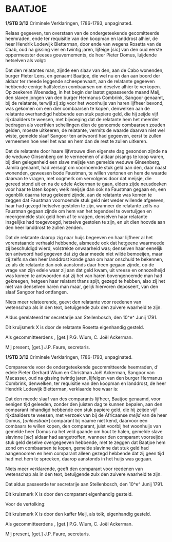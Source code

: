 # BAATJOE

**1/STB 3/12** Criminele Verklaringen, 1786-1793, unpaginated.

Relaas gegeeven, ten overstaan van de ondergeteekende gecomitteerde heemraden, ende ter requisitie van den koopman en landdrost alhier, de heer Hendrik Lodewijk Bletterman, door ende van wegens Rosetta van de Caab, oud na gissing vier en twintig jaren, lijfeige \[*sic*\] van den oud eerste oppermeester deeses gouvernements, de heer Pieter Domus, luijdende hetselven als volgt:

Dat den relatantes man, zijnde een slaav van den, aan de Cabo wonenden, burger Pieter Lens, en genaamt Baatjoe, die wel nu en dan aan boord der aldaar ter rheede leggende scheepenvaart, aan de relatante gegeeven hebbende eenige halfsleeten combaarsen om deselve alhier te verkopen. Op zeekeren Woensdag, in het begin der laatst gepasseerde maand Maij, den slaven jongen van den burger Hermanus Combrink, Sangoor genaamt, bij de relatante, terwijl zij zig voor het woonhuijs van haren lijfheer bevond, was gekomen om een dier combaarsen te kopen, denwelken aan de relatante overhandigd hebbende een stuk papiere geld, die hij zeijde vijf rijxdaalders te weesen, met bijvoeging dat de relatante hem het meerder bedragen als veerthien schellingen dien de genoemde combaarsen zouden gelden, moeste uitkeeren, de relatante, vermits de waarde daarvan niet wel wiste, gemelde slaaf Sangoor ten antwoord had gegeeven, eerst te zullen verneemen hoe veel het was en hem dan de rest te zullen uitkeren.

Dat de relatante door haare lijfvrouwe dien eigenste dag gesonden zijnde na de weduwe Ginsenberg om te verneemen of aldaar pisangs te koop waren, bij dien gelegenheid een slave meijsje van gemelde weduwe Ginsenberg, Jamila genaamt, had versogt om voornoemde stuk geld aan den, daar naast wonenden, geweesen bode Faustman, te willen vertonen en hem de waarde daarvan te vragen, met oogmerk om vervolgens door dat meijsje, die gereed stond uit en na de edele Ackerman te gaan, elders zijde neusdoeken voor haar te laten kopen; welk meijsje dan ook na Faustman gegaan en, een ogenblik daarna terug gekeerd zijnde, aan de relatante was komen te zeggen dat Faustman voornoemde stuk geld niet weder willende afgeeven, haar had gezegd hetselve gestolen te zijn, wanneer de relatante zelfs na Faustman gegaan zijnde om hem van het tegendeel te overtuijgen en meergemelde stuk geld hem af te vragen, denselven haar relatante insgelijks had toegevoegd, hetselve gestolen te zijn, en uit dien hoovde aan den heer landdrost te zullen zenden.

Dat de relatante daarop zig naar huijs begeeven en haar lijfheer al het vorenstaande verhaald hebbende, alsmeede ook dat hetgeene waarmeede zij beschuldigd wierd, volstrekte onwaarheid was; denselven haar eenelijk ten antwoord had gegeven dat zig daar meede niet wilde bemoeijen, maar zij zelfs na den heer landdrost konde gaan om haar onschuld te bekennen, zo als de relatante dan ook aanstonds daar heen gegaan zijnde, op de vrage van zijn edele waar zij aan dat geld kwam, uit vreese en onnozelheijd was komen te antwoorden dat zij het van haren bovengenoemde man had gekreegen, hetgeen haar relatant thans spijt, gezegd te hebben, also zij het niet van denselven haren man maar, gelijk hiervoren deposeert, van den slaaf Sangoor had ontfangen.

Niets meer relateerende, geevt den relatante voor reedenen van wetenschap als in den text, betuijgende zulx den zuivere waarheid te zijn.

Aldus gerelateerd ter secretarije aan Stellenbosch, den 10^e^ Junij 1791.

Dit kruijsmerk X is door de relatante Rosetta eigenhandig gesteld.

Als gecommitteerdens , \[get.\] P.G. Wium, C. Joël Ackerman.

Mij present, \[get.\] J.P. Faure, secretaris.

**1/STB 3/12** Criminele Verklaringen, 1786-1793, unpaginated.

Compareerde voor de ondergeteekende gecommitteerde heemraden, d’ edele Pieter Gerhard Wium en Christman Joël Ackerman, Sangoor van Macasser, oud na gissing twintig jaren, lijfeigen van den burger Hermanus Combrink, denwelken, ter requisitie van den koopman en landdrost, de heer Hendrik Lodewijk Bletterman, verklaarde hoe waar is:

Dat den meede slaaf van des comparants lijfheer, Baatjoe genaamd, voor eenigen tijd geleeden, zonder den juisten dag te kunnen bepalen, aan den comparant inhandigd hebbende een stuk papiere geld, die hij zeijde vijf rijxdaalders te weesen, met verzoek van bij de Africaanse *meijd* van de heer Domus, \[*onleesbaar*\] comparant bij naame niet kend, daarvoor een combaars te willen kopen, den comparant, juist voorbij het woonhuijs van gemelde heer Domus na het veld gaande om hout te halen, gemelde slave slavinne \[*sic*\] aldaar had aangetroffen, wanneer den comparant voorseijde stuk geld deselve overgegeeven hebbende, met te zeggen dat Baatjoe hem zond om combaarsen te kopen, gemelde slavinne dat stuk geld had aangenoomen en hem comparant alleen gezegd hebbende dat zij geen tijd had met hem te spreeken, daarop aanstonds in het huijs was gegaan.

Niets meer verklarende, geeft den comparant voor reedenen van wetenschap als in den text, betuijgende zulx den zuivere waarheid te zijn.

Dat aldus passeerde ter secretarije aan Stellenbosch, den 10^e^ Junij 1791.

Dit kruismerk X is door den comparant eigenhandig gesteld.

Voor de vertolking:

Dit kruismerk X is door den kaffer Meij, als tolk, eigenhandig gesteld.

Als gecommitteerdens , \[get.\] P.G. Wium, C. Joël Ackerman.

Mij present, \[get.\] J.P. Faure, secretaris.